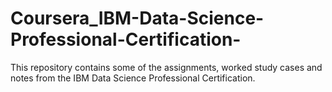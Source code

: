 # Coursera_IBM-Data-Science-Professional-Certification-
This repository contains some of the assignments, worked study cases and notes from the IBM Data Science Professional Certification.
